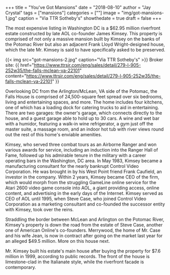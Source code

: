 +++
title = "You've Got Mansions"
date = "2018-08-10"
author = "Jay Crystal"
tags = ["mansions"]
categories = [""]
image = "img/got-mansions-1.jpg"
caption = "Via TTR Sotheby's"
showthedate = true
draft = false
+++

The most expensive listing in Washington DC is a $62.95 million riverfront estate constructed by late AOL co-founder James Kimsey. This property is comprised of not only a massive mansion built by Kimsey on the banks of the Potomac River but also an adjacent Frank Lloyd Wright-designed house, which the late Mr. Kimsey is said to have specifically asked to be preserved.

{{< img src="got-mansions-2.jpg" caption="Via TTR Sotheby's" >}}
Broker site: {{ href="https://www.ttrsir.com/eng/sales/detail/279-l-905-252w35/the-falls-mclean-va-22101" content="https://www.ttrsir.com/eng/sales/detail/279-l-905-252w35/the-falls-mclean-va-22101" }}

Overlooking DC from the Arlington/McLean, VA side of the Potomac, the Falls House is comprised of 24,500-square feet spread over six bedrooms, living and entertaining spaces, and more. The home includes four kitchens, one of which has a loading dock for catering trucks to aid in entertaining. There are two garages: the owner's garage, which connects directly to the house, and a guest garage able to hold up to 30 cars. A wine and wet bar with a humidor, featuring a walk-in wine refrigerator, a gym just off the master suite, a massage room, and an indoor hot tub with river views round out the rest of this home's enviable amenities.

Kimsey, who served three combat tours as an Airborne Ranger and won various awards for service, including an induction into the Ranger Hall of Fame, followed up his admirable tenure in the military with a career operating bars in the Washington, DC area. In May 1983, Kimsey became a manufacturing consultant for the nearly bankrupt Control Video Corporation. He was brought in by his West Point friend Frank Caufield, an investor in the company. Within 2 years, Kimsey became CEO of the firm, which would morph from the struggling GameLine online service for the Atari 2600 video game console into AOL, a giant providing access, online content, and advertising in the early days of the Internet. Kimsey served as CEO of AOL until 1995, when Steve Case, who joined Control Video Corporation as a marketing consultant and co-founded the successor entity with Kimsey, took over the reins.

Straddling the border between McLean and Arlington on the Potomac River, Kimsey's property is down the road from the estate of Steve Case, another one of American Online's co-founders. Merrywood, the home of Mr. Case and his wife Jean, is now in contract after going on the market last year for an alleged $49.5 million. More on this house next.

Mr. Kimsey built his estate's main house after buying the property for $7.6 million in 1999, according to public records. The front of the house is limestone-clad in the Italianate style, while the riverfront facade is contemporary.
